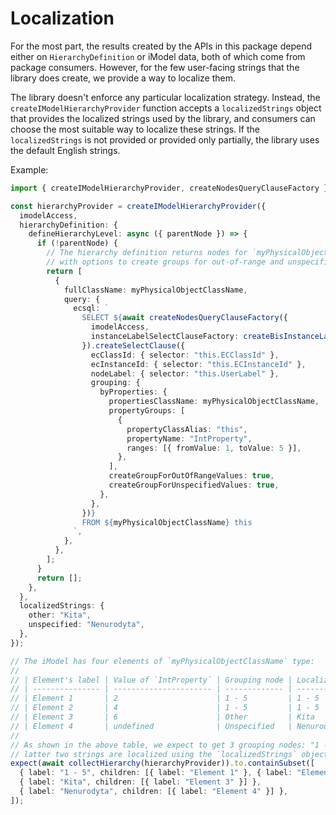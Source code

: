 # Localization

For the most part, the results created by the APIs in this package depend either on `HierarchyDefinition` or iModel data, both of which come from package consumers. However, for the few user-facing strings that the library does create, we provide a way to localize them.

The library doesn't enforce any particular localization strategy. Instead, the `createIModelHierarchyProvider` function accepts a `localizedStrings` object that provides the localized strings used by the library, and consumers can choose the most suitable way to localize these strings. If the `localizedStrings` is not provided or provided only partially, the library uses the default English strings.

Example:

<!-- [[include: [Presentation.Hierarchies.Localization.Imports, Presentation.Hierarchies.Localization.PropertyGroupsLocalizationExample], ts]] -->
<!-- BEGIN EXTRACTION -->

```ts
import { createIModelHierarchyProvider, createNodesQueryClauseFactory } from "@itwin/presentation-hierarchies";

const hierarchyProvider = createIModelHierarchyProvider({
  imodelAccess,
  hierarchyDefinition: {
    defineHierarchyLevel: async ({ parentNode }) => {
      if (!parentNode) {
        // The hierarchy definition returns nodes for `myPhysicalObjectClassName` element type, grouped by `IntProperty` property value,
        // with options to create groups for out-of-range and unspecified values - labels of those grouping nodes get localized
        return [
          {
            fullClassName: myPhysicalObjectClassName,
            query: {
              ecsql: `
                SELECT ${await createNodesQueryClauseFactory({
                  imodelAccess,
                  instanceLabelSelectClauseFactory: createBisInstanceLabelSelectClauseFactory({ classHierarchyInspector: imodelAccess }),
                }).createSelectClause({
                  ecClassId: { selector: "this.ECClassId" },
                  ecInstanceId: { selector: "this.ECInstanceId" },
                  nodeLabel: { selector: "this.UserLabel" },
                  grouping: {
                    byProperties: {
                      propertiesClassName: myPhysicalObjectClassName,
                      propertyGroups: [
                        {
                          propertyClassAlias: "this",
                          propertyName: "IntProperty",
                          ranges: [{ fromValue: 1, toValue: 5 }],
                        },
                      ],
                      createGroupForOutOfRangeValues: true,
                      createGroupForUnspecifiedValues: true,
                    },
                  },
                })}
                FROM ${myPhysicalObjectClassName} this
              `,
            },
          },
        ];
      }
      return [];
    },
  },
  localizedStrings: {
    other: "Kita",
    unspecified: "Nenurodyta",
  },
});

// The iModel has four elements of `myPhysicalObjectClassName` type:
//
// | Element's label | Value of `IntProperty` | Grouping node | Localized grouping node |
// | --------------- | ---------------------- | ------------- | ----------------------- |
// | Element 1       | 2                      | 1 - 5         | 1 - 5                   |
// | Element 2       | 4                      | 1 - 5         | 1 - 5                   |
// | Element 3       | 6                      | Other         | Kita                    |
// | Element 4       | undefined              | Unspecified   | Nenurodyta              |
//
// As shown in the above table, we expect to get 3 grouping nodes: "1 - 5", "Other", and "Unspecified". The
// latter two strings are localized using the `localizedStrings` object, provided to `createIModelHierarchyProvider`.
expect(await collectHierarchy(hierarchyProvider)).to.containSubset([
  { label: "1 - 5", children: [{ label: "Element 1" }, { label: "Element 2" }] },
  { label: "Kita", children: [{ label: "Element 3" }] },
  { label: "Nenurodyta", children: [{ label: "Element 4" }] },
]);
```

<!-- END EXTRACTION -->
